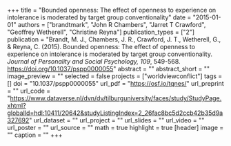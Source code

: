 +++
title = "Bounded openness: The effect of openness to experience on intolerance is moderated by target group conventionality"
date = "2015-01-01"
authors = ["brandtmark", "John R Chambers", "Jarret T Crawford", "Geoffrey Wetherell", "Christine Reyna"]
publication_types = ["2"]
publication = "Brandt, M. J., Chambers, J. R., Crawford, J. T., Wetherell, G., & Reyna, C. (2015). Bounded openness: The effect of openness to experience on intolerance is moderated by target group conventionality. *Journal of Personality and Social Psychology, 109*, 549-568. https://doi.org/10.1037/pspp0000055"
abstract = ""
abstract_short = ""
image_preview = ""
selected = false
projects = ["worldviewconflict"]
tags = []
doi = "10.1037/pspp0000055"
url_pdf = "https://osf.io/tqnes/"
url_preprint = ""
url_code = "https://www.dataverse.nl/dvn/dv/tilburguniversity/faces/study/StudyPage.xhtml?globalId=hdl:10411/20642&studyListingIndex=2_26fac8bc5d2ccb42b35d9a327692"
url_dataset = ""
url_project = ""
url_slides = ""
url_video = ""
url_poster = ""
url_source = ""
math = true
highlight = true
[header]
image = ""
caption = ""
+++
